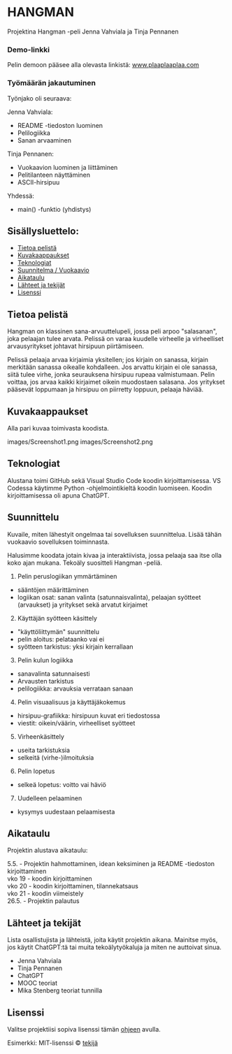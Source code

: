 # HANGMAN
Projektina Hangman -peli
Jenna Vahviala ja Tinja Pennanen

### Demo-linkki
Pelin demoon pääsee alla olevasta linkistä:
www.plaaplaaplaa.com

### Työmäärän jakautuminen
Työnjako oli seuraava:

Jenna Vahviala:
- README -tiedoston luominen
- Pelilogiikka
- Sanan arvaaminen

Tinja Pennanen:
- Vuokaavion luominen ja liittäminen
- Pelitilanteen näyttäminen
- ASCII-hirsipuu

Yhdessä:
- main() -funktio (yhdistys)

## Sisällysluettelo:

- [Tietoa pelistä](#tietoa-pelistä)  
- [Kuvakaappaukset](#kuvakaappaukset)  
- [Teknologiat](#teknologiat)    
- [Suunnitelma / Vuokaavio](#suunnittelu)  
- [Aikataulu](#aikataulu)  
- [Lähteet ja tekijät](#lähteet-ja-tekijät)  
- [Lisenssi](#lisenssi)  

## Tietoa pelistä 
Hangman on klassinen sana-arvuuttelupeli, jossa peli arpoo "salasanan", joka pelaajan tulee arvata. Pelissä on varaa kuudelle virheelle ja virheelliset arvausyritykset johtavat hirsipuun piirtämiseen. 

Pelissä pelaaja arvaa kirjaimia yksitellen; jos kirjain on sanassa, kirjain merkitään sanassa oikealle kohdalleen. Jos arvattu kirjain ei ole sanassa, siitä tulee virhe, jonka seurauksena hirsipuu rupeaa valmistumaan. Pelin voittaa, jos arvaa kaikki kirjaimet oikein muodostaen salasana. Jos yritykset pääsevät loppumaan ja hirsipuu on piirretty loppuun, pelaaja häviää.

## Kuvakaappaukset  
Alla pari kuvaa toimivasta koodista.

images/Screenshot1.png
images/Screenshot2.png

## Teknologiat
Alustana toimi GitHub sekä Visual Studio Code koodin kirjoittamisessa. VS Codessa käytimme Python -ohjelmointikieltä koodin luomiseen. Koodin kirjoittamisessa oli apuna ChatGPT.

## Suunnittelu
Kuvaile, miten lähestyit ongelmaa tai sovelluksen suunnittelua. Lisää tähän vuokaavio sovelluksen toiminnasta.

Halusimme koodata jotain kivaa ja interaktiivista, jossa pelaaja saa itse olla koko ajan mukana. Tekoäly suositteli Hangman -peliä.

1. Pelin peruslogiikan ymmärtäminen
- sääntöjen määrittäminen
- logiikan osat: sanan valinta (satunnaisvalinta), pelaajan syötteet (arvaukset) ja yritykset sekä arvatut kirjaimet

2. Käyttäjän syötteen käsittely
- "käyttöliittymän" suunnittelu
- pelin aloitus: pelataanko vai ei
- syötteen tarkistus: yksi kirjain kerrallaan

3. Pelin kulun logiikka
- sanavalinta satunnaisesti
- Arvausten tarkistus
- pelilogiikka: arvauksia verrataan sanaan

4. Pelin visuaalisuus ja käyttäjäkokemus
- hirsipuu-grafiikka: hirsipuun kuvat eri tiedostossa
- viestit: oikein/väärin, virheelliset syötteet

5. Virheenkäsittely
- useita tarkistuksia
- selkeitä (virhe-)ilmoituksia

6. Pelin lopetus
- selkeä lopetus: voitto vai häviö

7. Uudelleen pelaaminen
- kysymys uudestaan pelaamisesta

## Aikataulu
Projektin alustava aikataulu:

5.5. - Projektin hahmottaminen, idean keksiminen ja README -tiedoston kirjoittaminen  
vko 19 - koodin kirjoittaminen  
vko 20 - koodin kirjoittaminen, tilannekatsaus  
vko 21 - koodin viimeistely  
26.5. - Projektin palautus

## Lähteet ja tekijät  
Lista osallistujista ja lähteistä, joita käytit projektin aikana. Mainitse myös, jos käytit ChatGPT:tä tai muita tekoälytyökaluja ja miten ne auttoivat sinua.

- Jenna Vahviala
- Tinja Pennanen
- ChatGPT
- MOOC teoriat
- Mika Stenberg teoriat tunnilla

## Lisenssi  
Valitse projektiisi sopiva lisenssi tämän [ohjeen](https://docs.github.com/en/communities/setting-up-your-project-for-healthy-contributions/adding-a-license-to-a-repository) avulla.

Esimerkki: MIT-lisenssi © [tekijä](author.com)
